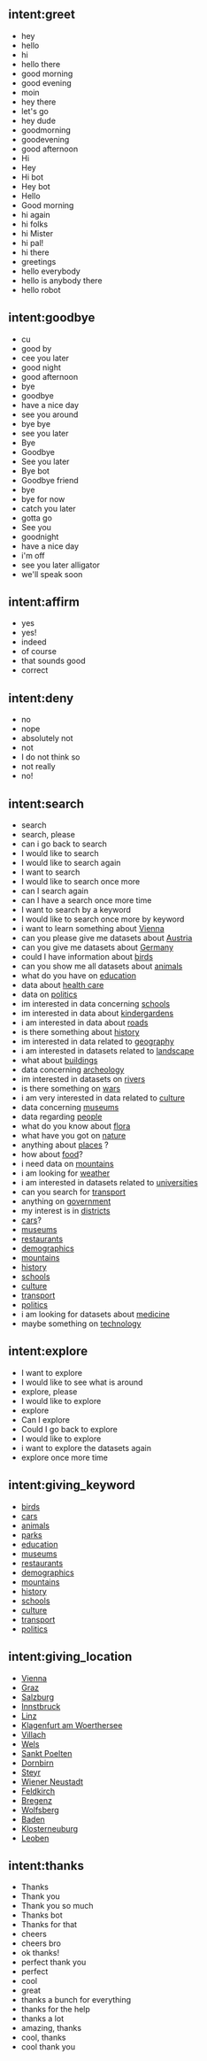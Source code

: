 <!--- Make sure to update this training data file with more training examples from https://forum.rasa.com/t/grab-the-nlu-training-dataset-and-starter-packs/903 --> 

## intent:greet
- hey
- hello
- hi
- hello there
- good morning
- good evening
- moin
- hey there
- let's go
- hey dude
- goodmorning
- goodevening
- good afternoon
- Hi
- Hey
- Hi bot
- Hey bot
- Hello
- Good morning
- hi again
- hi folks
- hi Mister
- hi pal!
- hi there
- greetings
- hello everybody
- hello is anybody there
- hello robot

## intent:goodbye
- cu
- good by
- cee you later
- good night
- good afternoon
- bye
- goodbye
- have a nice day
- see you around
- bye bye
- see you later
- Bye 	
- Goodbye
- See you later
- Bye bot
- Goodbye friend
- bye
- bye for now
- catch you later
- gotta go
- See you
- goodnight
- have a nice day
- i'm off
- see you later alligator
- we'll speak soon

## intent:affirm
- yes
- yes!
- indeed
- of course
- that sounds good
- correct

## intent:deny
- no
- nope
- absolutely not
- not
- I do not think so
- not really
- no!

## intent:search
- search
- search, please
- can i go back to search
- I would like to search
- I would like to search again
- I want to search 
- I would like to search once more
- can I search again
- can I have a search once more time 
- I want to search by a keyword
- I would like to search once more by keyword
- i want to learn something about [Vienna](keyword) 
- can you please give me datasets about [Austria](keyword)
- can you give me datasets about [Germany](keyword)
- could I have information about [birds](keyword)
- can you show me all datasets about [animals](keyword)
- what do you have on [education](keyword)
- data about [health care](keyword)
- data on [politics](keyword)
- im interested in data concerning [schools](keyword)
- im interested in data about [kindergardens](keyword)
- i am interested in data about [roads](keyword)
- is there something about [history](keyword)
- im interested in data related to [geography](keyword)
- i am interested in datasets related to [landscape](keyword)
- what about [buildings](keyword)
- data concerning [archeology](keyword)
- im interested in datasets on [rivers](keyword)
- is there something on [wars](keyword)
- i am very interested in data related to [culture](keyword)
- data concerning [museums](keyword)
- data regarding [people](keyword)
- what do you know about [flora](keyword)
- what have you got on [nature](keyword)
- anything about [places](keyword) ?
- how about [food](keyword)?
- i need data on [mountains](keyword)
- i am looking for [weather](keyword)
- i am interested in datasets related to [universities](keyword)
- can you search for [transport](keyword)
- anything on [government](keyword)
- my interest is in [districts](keyword)
- [cars](keyword)?
- [museums](keyword)
- [restaurants](keyword)
- [demographics](keyword)
- [mountains](keyword)
- [history](keyword)
- [schools](keyword)
- [culture](keyword)
- [transport](keyword)
- [politics](keyword)
- i am looking for datasets about [medicine](keyword)
- maybe something on [technology](keyword)
 
## intent:explore
- I want to explore
- I would like to see what is around
- explore, please
- I would like to explore
- explore
- Can I explore
- Could I go back to explore
- I would like to explore
- i want to explore the datasets again
- explore once more time


## intent:giving_keyword
- [birds](keyword)
- [cars](keyword)
- [animals](keyword)
- [parks](keyword)
- [education](keyword)
- [museums](keyword)
- [restaurants](keyword)
- [demographics](keyword)
- [mountains](keyword)
- [history](keyword)
- [schools](keyword)
- [culture](keyword)
- [transport](keyword)
- [politics](keyword)

## intent:giving_location
- [Vienna](location)
- [Graz](location)
- [Salzburg](location)
- [Innstbruck](location)
- [Linz](location)
- [Klagenfurt am Woerthersee](location)
- [Villach](location)
- [Wels](location)
- [Sankt Poelten](location)
- [Dornbirn](location)
- [Steyr](location)
- [Wiener Neustadt](location)
- [Feldkirch](location)
- [Bregenz](location)
- [Wolfsberg](location)
- [Baden](location)
- [Klosterneuburg](location)
- [Leoben](location)


## intent:thanks
- Thanks
- Thank you
- Thank you so much
- Thanks bot
- Thanks for that
- cheers
- cheers bro
- ok thanks!
- perfect thank you
- perfect
- cool
- great
- thanks a bunch for everything
- thanks for the help
- thanks a lot
- amazing, thanks
- cool, thanks
- cool thank you

